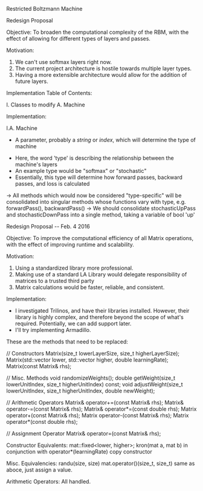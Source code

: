 
Restricted Boltzmann Machine


Redesign Proposal

Objective:  To broaden the computational complexity of the RBM, with the effect of allowing for different types of layers and passes.

Motivation: 
1.  We can't use softmax layers right now.
2.  The current project architecture is hostile towards multiple layer types.
3.  Having a more extensible architecture would allow for the addition of future layers.

Implementation Table of Contents:

I.  Classes to modify
A.  Machine

Implementation:

I.A.  Machine
+   A parameter, probably a _string_ or _index_, which will determine the type of machine
*   Here, the word 'type' is describing the relationship between the machine's layers
*   An example type would be "softmax" or "stochastic"
*   Essentially, this type will determine how forward passes, backward passes, and loss is calculated

->  All methods which would now be considered "type-specific" will be consolidated into singular methods whose functions vary with type, e.g. forwardPass(), backwardPass()
->  We should consolidate stochasticUpPass and stochasticDownPass into a single method, taking a variable of bool 'up'



Redesign Proposal -- Feb. 4 2016

Objective:  To improve the computational efficiency of all Matrix operations, with the effect of improving runtime and scalability.

Motivation:
1.  Using a standardized library more professional.
2.  Making use of a standard LA Library would delegate responsibility of matrices to a trusted third party
3.  Matrix calculations would be faster, reliable, and consistent.

Implementation:

+   I investigated Trilinos, and have their libraries installed.  However, their library is highly complex, and therefore beyond the scope of what's required.  Potentially, we can add support later.
+   I'll try implementing Armadillo.


These are the methods that need to be replaced:

//  Constructors
Matrix(size_t lowerLayerSize, size_t higherLayerSize);
Matrix(std::vector<int> lower, std::vector<int> higher, double learningRate);
Matrix(const Matrix& rhs);

//  Misc. Methods
void randomizeWeights();
double getWeight(size_t lowerUnitIndex, size_t higherUnitIndex) const;
void adjustWeight(size_t lowerUnitIndex, size_t higherUnitIndex, double newWeight);

//  Arithmetic Operators
Matrix& operator+=(const Matrix& rhs);
Matrix& operator-=(const Matrix& rhs);
Matrix& operator*=(const double rhs);
Matrix operator+(const Matrix& rhs);
Matrix operator-(const Matrix& rhs);
Matrix operator*(const double rhs);

//  Assignment Operator
Matrix& operator=(const Matrix& rhs);

Constructor Equivalents:
    mat::fixed<lower, higher>;
    kron(mat a, mat b) in conjunction with operator*(learningRate)
    copy constructor

Misc. Equivalencies:
    randu<mat>(size, size)
    mat.operator()(size_t, size_t)
    same as aboce, just assign a value.

Arithmetic Operators:
    All handled.


